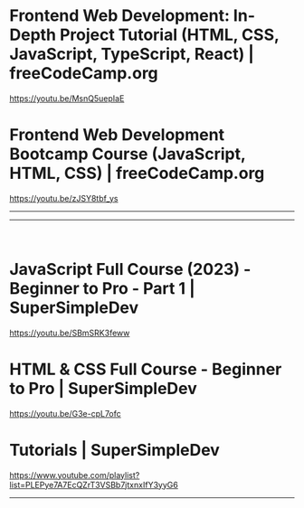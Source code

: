 # Frontend Web Development: In-Depth Project Tutorial (HTML, CSS, JavaScript, TypeScript, React) | freeCodeCamp.org


https://youtu.be/MsnQ5uepIaE

# Frontend Web Development Bootcamp Course (JavaScript, HTML, CSS) | freeCodeCamp.org


https://youtu.be/zJSY8tbf_ys

<hr>

<hr>

<br>

# JavaScript Full Course (2023) - Beginner to Pro - Part 1 | SuperSimpleDev

https://youtu.be/SBmSRK3feww


# HTML & CSS Full Course - Beginner to Pro | SuperSimpleDev

https://youtu.be/G3e-cpL7ofc

# Tutorials | SuperSimpleDev

https://www.youtube.com/playlist?list=PLEPye7A7EcQZrT3VSBb7jtxnxIfY3yyG6

<hr>
